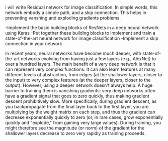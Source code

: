 i will write Residual network for image classification. In simple words, this network embody a simple path, and a skip connection. This helps in preventing vanshing and exploding gradients problems.

-Implement the basic building blocks of ResNets in a deep neural network using Keras
-Put together these building blocks to implement and train a state-of-the-art neural network for image classification
-Implement a skip connection in your network


In recent years, neural networks have become much deeper, with state-of-the-art networks evolving from having just a few layers (e.g., AlexNet) to over a hundred layers.
The main benefit of a very deep network is that it can represent very complex functions. It can also learn features at many different levels of abstraction, from edges (at the shallower layers, closer to the input) to very complex features (at the deeper layers, closer to the output). However, using a deeper network doesn't always help. A huge barrier to training them is vanishing gradients: very deep networks often have a gradient signal that goes to zero quickly, thus making gradient descent prohibitively slow. More specifically, during gradient descent, as you backpropagate from the final layer back to the first layer, you are multiplying by the weight matrix on each step, and thus the gradient can decrease exponentially quickly to zero (or, in rare cases, grow exponentially quickly and "explode," from gaining very large values).
During training, you might therefore see the magnitude (or norm) of the gradient for the shallower layers decrease to zero very rapidly as training proceeds.

